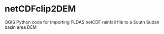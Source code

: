 # netCDFclip2DEM
QGIS Python code for importing FLDAS netCDF rainfall file to a South Sudan basin area DEM
